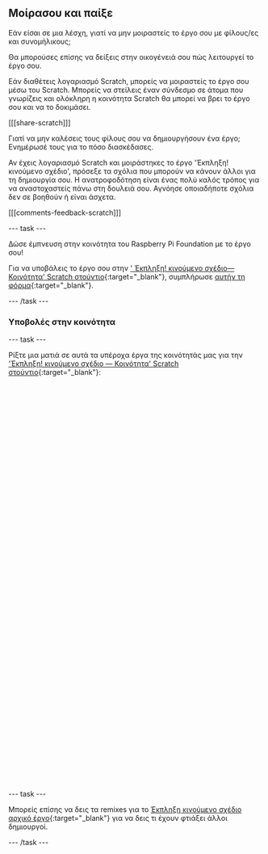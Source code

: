 ## Μοίρασου και παίξε

Εάν είσαι σε μια λέσχη, γιατί να μην μοιραστείς το έργο σου με φίλους/ες και συνομήλικους;

Θα μπορούσες επίσης να δείξεις στην οικογένειά σου πώς λειτουργεί το έργο σου.

Εάν διαθέτεις λογαριασμό Scratch, μπορείς να μοιραστείς το έργο σου μέσω του Scratch. Μπορείς να στείλεις έναν σύνδεσμο σε άτομα που γνωρίζεις και ολόκληρη η κοινότητα Scratch θα μπορεί να βρει το έργο σου και να το δοκιμάσει.

[[[share-scratch]]]

Γιατί να μην καλέσεις τους φίλους σου να δημιουργήσουν ένα έργο; Ενημέρωσέ τους για το πόσο διασκέδασες.

Αν έχεις λογαριασμό Scratch και μοιράστηκες το έργο 'Έκπληξη! κινούμενο σχέδιο', πρόσεξε τα σχόλια που μπορούν να κάνουν άλλοι για τη δημιουργία σου. Η ανατροφοδότηση είναι ένας πολύ καλός τρόπος για να αναστοχαστείς πάνω στη δουλειά σου. Αγνόησε οποιαδήποτε σχόλια δεν σε βοηθούν ή είναι άσχετα.

[[[comments-feedback-scratch]]]

--- task ---

Δώσε έμπνευση στην κοινότητα του Raspberry Pi Foundation με το έργο σου!

Για να υποβάλεις το έργο σου στην [' Έκπληξη! κινούμενο σχέδιο— Κοινότητα' Scratch στούντιο](https://scratch.mit.edu/studios/29079784){:target="_blank"}, συμπλήρωσε [αυτήν τη φόρμα](https://form.raspberrypi.org/f/community-project-submissions){:target="_blank"}.

--- /task ---

### Υποβολές στην κοινότητα

--- task ---

Ρίξτε μια ματιά σε αυτά τα υπέροχα έργα της κοινότητάς μας για την ['Έκπληξη! κινούμενο σχέδιο — Κοινότητα' Scratch στούντιο](https://scratch.mit.edu/studios/29079784){:target="_blank"}:
<div class="scratch-preview" style="margin-left: 15px;">
  <iframe allowtransparency="true" width="485" height="402" src="" frameborder="0"></iframe>
</div>
<div class="scratch-preview" style="margin-left: 15px;">
  <iframe allowtransparency="true" width="485" height="402" src="" frameborder="0"></iframe>
</div>
--- task ---

Μπορείς επίσης να δεις τα remixes για το [Έκπληξη κινούμενο σχέδιο αρχικό έργο](https://scratch.mit.edu/projects/582222532/remixes){:target="_blank"} για να δεις τι έχουν φτιάξει άλλοι δημιουργοί.

--- /task ---

